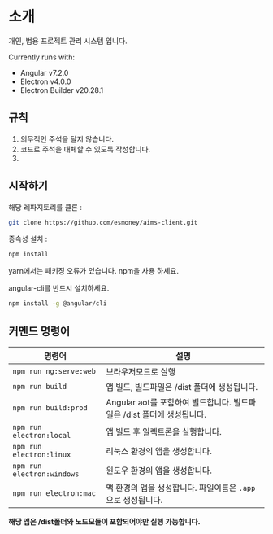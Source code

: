 # 소개

개인, 범용 프로젝트 관리 시스템 입니다.

Currently runs with:

- Angular v7.2.0
- Electron v4.0.0
- Electron Builder v20.28.1

## 규칙
1. 의무적인 주석을 달지 않습니다.
2. 코드로 주석을 대체할 수 있도록 작성합니다.
3. 

## 시작하기

해당 레파지토리를 클론 :

``` bash
git clone https://github.com/esmoney/aims-client.git
```

종속성 설치 :

``` bash
npm install
```

yarn에서는 패키징 오류가 있습니다. npm을 사용 하세요.


angular-cli를 반드시 설치하세요.

``` bash
npm install -g @angular/cli
```

## 커멘드 명령어

|  명령어  |설명|
|--|--|
|`npm run ng:serve:web`| 브라우저모드로 실행 |
|`npm run build`| 앱 빌드, 빌드파일은 /dist 폴더에 생성됩니다. |
|`npm run build:prod`| Angular aot를 포함하여 빌드합니다. 빌드파일은 /dist 폴더에 생성됩니다. |
|`npm run electron:local`| 앱 빌드 후 일렉트론을 실행합니다.
|`npm run electron:linux`| 리눅스 환경의 앱을 생성합니다. |
|`npm run electron:windows`| 윈도우 환경의 앱을 생성합니다. |
|`npm run electron:mac`|  맥 환경의 앱을 생성합니다. 파일이름은 `.app`으로 생성됩니다. |

**해당 앱은 /dist폴더와 노드모듈이 포함되어야만 실행 가능합니다.**
